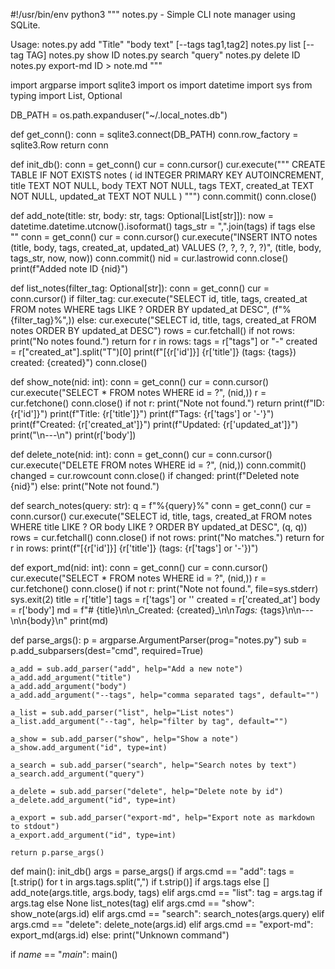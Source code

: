 #!/usr/bin/env python3
"""
notes.py - Simple CLI note manager using SQLite.

Usage:
  notes.py add "Title" "body text" [--tags tag1,tag2]
  notes.py list [--tag TAG]
  notes.py show ID
  notes.py search "query"
  notes.py delete ID
  notes.py export-md ID > note.md
"""

import argparse
import sqlite3
import os
import datetime
import sys
from typing import List, Optional

DB_PATH = os.path.expanduser("~/.local_notes.db")

def get_conn():
    conn = sqlite3.connect(DB_PATH)
    conn.row_factory = sqlite3.Row
    return conn

def init_db():
    conn = get_conn()
    cur = conn.cursor()
    cur.execute("""
    CREATE TABLE IF NOT EXISTS notes (
        id INTEGER PRIMARY KEY AUTOINCREMENT,
        title TEXT NOT NULL,
        body TEXT NOT NULL,
        tags TEXT,
        created_at TEXT NOT NULL,
        updated_at TEXT NOT NULL
    )
    """)
    conn.commit()
    conn.close()

def add_note(title: str, body: str, tags: Optional[List[str]]):
    now = datetime.datetime.utcnow().isoformat()
    tags_str = ",".join(tags) if tags else ""
    conn = get_conn()
    cur = conn.cursor()
    cur.execute("INSERT INTO notes (title, body, tags, created_at, updated_at) VALUES (?, ?, ?, ?, ?)",
                (title, body, tags_str, now, now))
    conn.commit()
    nid = cur.lastrowid
    conn.close()
    print(f"Added note ID {nid}")

def list_notes(filter_tag: Optional[str]):
    conn = get_conn()
    cur = conn.cursor()
    if filter_tag:
        cur.execute("SELECT id, title, tags, created_at FROM notes WHERE tags LIKE ? ORDER BY updated_at DESC", (f"%{filter_tag}%",))
    else:
        cur.execute("SELECT id, title, tags, created_at FROM notes ORDER BY updated_at DESC")
    rows = cur.fetchall()
    if not rows:
        print("No notes found.")
        return
    for r in rows:
        tags = r["tags"] or "-"
        created = r["created_at"].split("T")[0]
        print(f"[{r['id']}] {r['title']}  (tags: {tags})  created: {created}")
    conn.close()

def show_note(nid: int):
    conn = get_conn()
    cur = conn.cursor()
    cur.execute("SELECT * FROM notes WHERE id = ?", (nid,))
    r = cur.fetchone()
    conn.close()
    if not r:
        print("Note not found.")
        return
    print(f"ID: {r['id']}")
    print(f"Title: {r['title']}")
    print(f"Tags: {r['tags'] or '-'}")
    print(f"Created: {r['created_at']}")
    print(f"Updated: {r['updated_at']}")
    print("\n---\n")
    print(r['body'])

def delete_note(nid: int):
    conn = get_conn()
    cur = conn.cursor()
    cur.execute("DELETE FROM notes WHERE id = ?", (nid,))
    conn.commit()
    changed = cur.rowcount
    conn.close()
    if changed:
        print(f"Deleted note {nid}")
    else:
        print("Note not found.")

def search_notes(query: str):
    q = f"%{query}%"
    conn = get_conn()
    cur = conn.cursor()
    cur.execute("SELECT id, title, tags, created_at FROM notes WHERE title LIKE ? OR body LIKE ? ORDER BY updated_at DESC", (q, q))
    rows = cur.fetchall()
    conn.close()
    if not rows:
        print("No matches.")
        return
    for r in rows:
        print(f"[{r['id']}] {r['title']}  (tags: {r['tags'] or '-'})")

def export_md(nid: int):
    conn = get_conn()
    cur = conn.cursor()
    cur.execute("SELECT * FROM notes WHERE id = ?", (nid,))
    r = cur.fetchone()
    conn.close()
    if not r:
        print("Note not found.", file=sys.stderr)
        sys.exit(2)
    title = r['title']
    tags = r['tags'] or ''
    created = r['created_at']
    body = r['body']
    md = f"# {title}\n\n_Created: {created}_\n\n*Tags:* {tags}\n\n---\n\n{body}\n"
    print(md)

def parse_args():
    p = argparse.ArgumentParser(prog="notes.py")
    sub = p.add_subparsers(dest="cmd", required=True)

    a_add = sub.add_parser("add", help="Add a new note")
    a_add.add_argument("title")
    a_add.add_argument("body")
    a_add.add_argument("--tags", help="comma separated tags", default="")

    a_list = sub.add_parser("list", help="List notes")
    a_list.add_argument("--tag", help="filter by tag", default="")

    a_show = sub.add_parser("show", help="Show a note")
    a_show.add_argument("id", type=int)

    a_search = sub.add_parser("search", help="Search notes by text")
    a_search.add_argument("query")

    a_delete = sub.add_parser("delete", help="Delete note by id")
    a_delete.add_argument("id", type=int)

    a_export = sub.add_parser("export-md", help="Export note as markdown to stdout")
    a_export.add_argument("id", type=int)

    return p.parse_args()

def main():
    init_db()
    args = parse_args()
    if args.cmd == "add":
        tags = [t.strip() for t in args.tags.split(",") if t.strip()] if args.tags else []
        add_note(args.title, args.body, tags)
    elif args.cmd == "list":
        tag = args.tag if args.tag else None
        list_notes(tag)
    elif args.cmd == "show":
        show_note(args.id)
    elif args.cmd == "search":
        search_notes(args.query)
    elif args.cmd == "delete":
        delete_note(args.id)
    elif args.cmd == "export-md":
        export_md(args.id)
    else:
        print("Unknown command")

if _name_ == "_main_":
    main()

